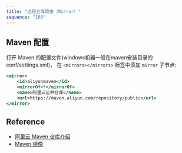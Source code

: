 ```yaml
---
title: "远程仓库镜像（Mirror）"
sequence: "103"
---
```


## Maven 配置

打开 Maven 的配置文件(windows机器一般在maven安装目录的conf/settings.xml)，
在 `<mirrors></mirrors>` 标签中添加 `mirror` 子节点:

```xml
<mirror>
    <id>aliyunmaven</id>
    <mirrorOf>*</mirrorOf>
    <name>阿里云公共仓库</name>
    <url>https://maven.aliyun.com/repository/public</url>
</mirror>
```


## Reference

- [阿里云 Maven 仓库介绍](https://developer.aliyun.com/mvn/guide)
- [Maven 镜像](https://developer.aliyun.com/mirror/maven/)
